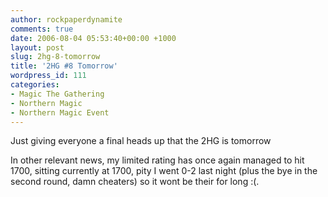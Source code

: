 ```yaml
---
author: rockpaperdynamite
comments: true
date: 2006-08-04 05:53:40+00:00 +1000
layout: post
slug: 2hg-8-tomorrow
title: '2HG #8 Tomorrow'
wordpress_id: 111
categories:
- Magic The Gathering
- Northern Magic
- Northern Magic Event
---
```


Just giving everyone a final heads up that the 2HG is tomorrow

In other relevant news, my limited rating has once again managed to hit 1700, sitting currently at 1700, pity I went 0-2 last night (plus the bye in the second round, damn cheaters) so it wont be their for long :(.

